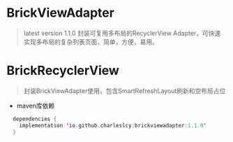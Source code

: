 # BrickViewAdapter
> latest version 1.1.0
> 封装可复用多布局的RecyclerView Adapter，可快速实现多布局的复杂列表页面，简单，方便，易用。

# BrickRecyclerView
> 封装BrickViewAdapter使用，包含SmartRefreshLayout刷新和空布局占位

- maven库依赖
```kotlin
  dependencies {
    implementation 'io.github.charleslcy:brickviewadapter:1.1.0'
  }
```
